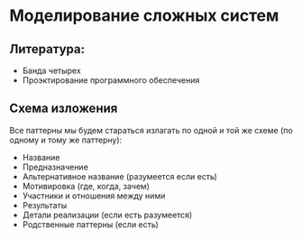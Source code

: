# Моделирование сложных систем

## Литература:
* Банда четырех
* Проэктирование программного обеспечения

## Схема изложения
Все паттерны мы будем стараться излагать по одной и той же схеме (по одному и тому же паттерну):
* Название
* Предназначение
* Альтернативное название (разумеется если есть)
* Мотивировка (где, когда, зачем)
* Участники и отношения между ними
* Результаты
* Детали реализации (если есть разумеется)
* Родственные паттерны (если есть)
